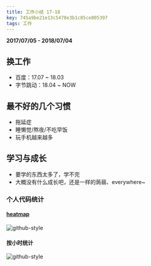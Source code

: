 ```yaml
---
title: 工作小结 17-18
key: 745a9be21e13c5478e3b1c85ce805397
tags: 工作
---
```


**2017/07/05 - 2018/07/04**

<!--more-->

## 换工作

- 百度：17.07 ~ 18.03
- 字节跳动：18.04 ~ NOW

## 最不好的几个习惯

- 拖延症
- 睡懒觉/熬夜/不吃早饭
- 玩手机越来越多

## 学习与成长

- 要学的东西太多了，学不完
- 大概没有什么成长吧，还是一样的蒟蒻、everywhere~

### 个人代码统计

#### [heatmap](https://github.com/kevinsqi/react-calendar-heatmap)

![github-style](https://hate13-blog-1251885630.cos.ap-chengdu.myqcloud.com/2017-code-github-style.png)

#### 按小时统计

![github-style](https://hate13-blog-1251885630.cos.ap-chengdu.myqcloud.com/2017-code-hour.png)

